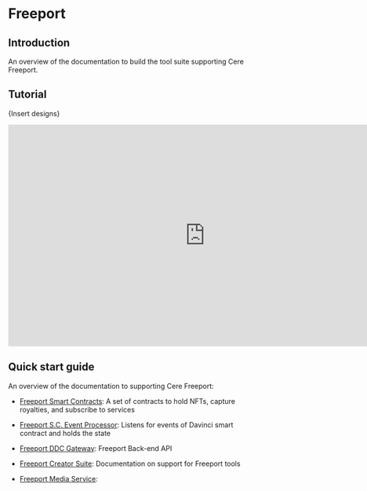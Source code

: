 # Freeport

## Introduction 

An overview of the documentation to build the tool suite supporting Cere Freeport. 

## Tutorial

{Insert designs}
<iframe style="border: 1px solid rgba(0, 0, 0, 0.1);" width="800" height="450" src="https://www.figma.com/embed?embed_host=share&url=https%3A%2F%2Fwww.figma.com%2Fproto%2FXh14lrHPdA4k3yXTFT4zdY%2FCere-Design-system%3Fpage-id%3D3302%253A18669%26node-id%3D3302%253A18670%26viewport%3D305%252C48%252C1.17%26scaling%3Dmin-zoom%26starting-point-node-id%3D3302%253A18670%26show-proto-sidebar%3D1" allowfullscreen></iframe>

## Quick start guide

An overview of the documentation to supporting Cere Freeport:
- [Freeport Smart Contracts](https://github.com/Cerebellum-Network/davinci_nft): A set of contracts to hold NFTs, capture royalties, and subscribe to services

- [Freeport S.C. Event Processor](https://github.com/Cerebellum-Network/davinci-sc-event-listener): Listens for events of Davinci smart contract and holds the state

- [Freeport DDC Gateway](https://github.com/Cerebellum-Network/davinci-api): Freeport Back-end API

- [Freeport Creator Suite](https://github.com/Cerebellum-Network/davinci-frontend): Documentation on support for Freeport tools

- [Freeport Media Service](https://github.com/Cerebellum-Network/davinci-api): 

